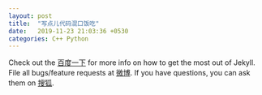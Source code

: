 ```yaml
---
layout: post
title:  "写点儿代码混口饭吃"
date:   2019-11-23 21:03:36 +0530
categories: C++ Python
---
```

Check out the [百度一下][百度一下] for more info on how to get the most out of Jekyll. File all bugs/feature requests at [微博][微博]. If you have questions, you can ask them on [搜狐][搜狐].

[百度一下]: https://www.baidu.com

[微博]: https://www.weibo.com

[搜狐]:   https://www.sohu.com

